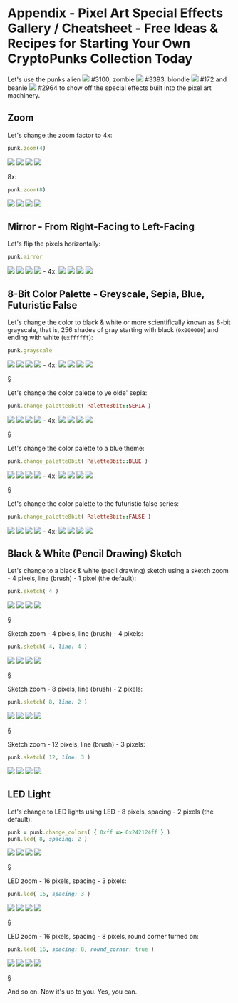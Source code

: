 # Appendix - Pixel Art Special Effects Gallery / Cheatsheet - Free Ideas & Recipes for Starting Your Own CryptoPunks Collection Today



Let's use the punks
alien ![](i/punk-3100.png) #3100,
zombie ![](i/punk-3393.png) #3393,
blondie ![](i/punk-0172.png) #172 and
beanie ![](i/punk-2964.png) #2964
to show off the special effects built into
the pixel art machinery.



## Zoom

Let's change the zoom factor to 4x:

``` ruby
punk.zoom(4)
```

![](i/punk-3100x4.png)
![](i/punk-3393x4.png)
![](i/punk-0172x4.png)
![](i/punk-2964x4.png)


8x:

``` ruby
punk.zoom(8)
```

![](i/punk-3100x8.png)
![](i/punk-3393x8.png)
![](i/punk-0172x8.png)
![](i/punk-2964x8.png)




## Mirror - From Right-Facing to Left-Facing

Let's flip the pixels horizontally:


``` ruby
punk.mirror
```

![](i/phunk-3100.png)
![](i/phunk-3393.png)
![](i/phunk-0172.png)
![](i/phunk-2964.png)  - 4x:
![](i/phunk-3100x4.png)
![](i/phunk-3393x4.png)
![](i/phunk-0172x4.png)
![](i/phunk-2964x4.png)



## 8-Bit Color Palette - Greyscale, Sepia, Blue, Futuristic False

Let's change the color to black & white or
more scientifically known as 8-bit grayscale, that is,
256 shades of gray
starting with black (`0x000000`)
and ending with white (`0xffffff`):


``` ruby
punk.grayscale
```

![](i/punk-3100_bw.png)
![](i/punk-3393_bw.png)
![](i/punk-0172_bw.png)
![](i/punk-2964_bw.png)  - 4x:
![](i/punk-3100_bwx4.png)
![](i/punk-3393_bwx4.png)
![](i/punk-0172_bwx4.png)
![](i/punk-2964_bwx4.png)

 §

Let's change the color palette to ye olde' sepia:

``` ruby
punk.change_palette8bit( Palette8bit::SEPIA )
```

![](i/punk-3100_sepia.png)
![](i/punk-3393_sepia.png)
![](i/punk-0172_sepia.png)
![](i/punk-2964_sepia.png)  - 4x:
![](i/punk-3100_sepiax4.png)
![](i/punk-3393_sepiax4.png)
![](i/punk-0172_sepiax4.png)
![](i/punk-2964_sepiax4.png)

 §

Let's change the color palette to a blue theme:

``` ruby
punk.change_palette8bit( Palette8bit::BLUE )
```

![](i/punk-3100_blue.png)
![](i/punk-3393_blue.png)
![](i/punk-0172_blue.png)
![](i/punk-2964_blue.png)  - 4x:
![](i/punk-3100_bluex4.png)
![](i/punk-3393_bluex4.png)
![](i/punk-0172_bluex4.png)
![](i/punk-2964_bluex4.png)


 §

Let's change the color palette to the futuristic false series:

``` ruby
punk.change_palette8bit( Palette8bit::FALSE )
```

![](i/punk-3100_false.png)
![](i/punk-3393_false.png)
![](i/punk-0172_false.png)
![](i/punk-2964_false.png)  - 4x:
![](i/punk-3100_falsex4.png)
![](i/punk-3393_falsex4.png)
![](i/punk-0172_falsex4.png)
![](i/punk-2964_falsex4.png)





## Black & White (Pencil Drawing) Sketch

Let's change to a black & white (pecil drawing) sketch using a
sketch zoom - 4 pixels, line (brush) - 1 pixel  (the default):

``` ruby
punk.sketch( 4 )
```

![](i/punk-3100_sketch4x.png)
![](i/punk-3393_sketch4x.png)
![](i/punk-0172_sketch4x.png)
![](i/punk-2964_sketch4x.png)

 §


Sketch zoom - 4 pixels, line (brush) - 4 pixels:

``` ruby
punk.sketch( 4, line: 4 )
```

![](i/punk-3100_sketch4x4.png)
![](i/punk-3393_sketch4x4.png)
![](i/punk-0172_sketch4x4.png)
![](i/punk-2964_sketch4x4.png)

 §


Sketch zoom - 8 pixels, line (brush) - 2 pixels:

``` ruby
punk.sketch( 8, line: 2 )
```

![](i/punk-3100_sketch8x2.png)
![](i/punk-3393_sketch8x2.png)
![](i/punk-0172_sketch8x2.png)
![](i/punk-2964_sketch8x2.png)

 §


Sketch zoom - 12 pixels, line (brush) - 3 pixels:

``` ruby
punk.sketch( 12, line: 3 )
```

![](i/punk-3100_sketch12x3.png)
![](i/punk-3393_sketch12x3.png)
![](i/punk-0172_sketch12x3.png)
![](i/punk-2964_sketch12x3.png)



## LED Light

Let's change to LED lights using LED - 8 pixels, spacing - 2 pixels (the default):

``` ruby
punk = punk.change_colors( { 0xff => 0x242124ff } )
punk.led( 8, spacing: 2 )
```

![](i/punk-3100_led8x.png)
![](i/punk-3393_led8x.png)
![](i/punk-0172_led8x.png)
![](i/punk-2964_led8x.png)

 §


LED zoom - 16 pixels, spacing - 3 pixels:

``` ruby
punk.led( 16, spacing: 3 )
```

![](i/punk-3100_led16x.png)
![](i/punk-3393_led16x.png)
![](i/punk-0172_led16x.png)
![](i/punk-2964_led16x.png)

 §


LED zoom - 16 pixels, spacing - 8 pixels, round corner turned on:

``` ruby
punk.led( 16, spacing: 8, round_corner: true )
```

![](i/punk-3100_led16xr.png)
![](i/punk-3393_led16xr.png)
![](i/punk-0172_led16xr.png)
![](i/punk-2964_led16xr.png)

 §



And so on. Now it's up to you. Yes, you can.

